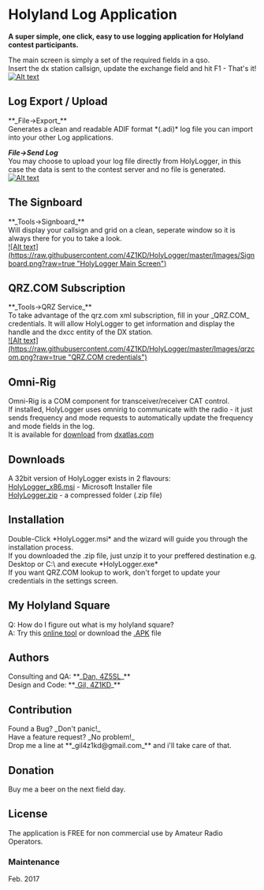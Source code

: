 <h1>Holyland Log Application</h1>

**A super simple, one click, easy to use logging application for Holyland contest participants.**<br>

The main screen is simply a set of the required fields in a qso.<br>
Insert the dx station callsign, update the exchange field and hit F1 - That's it!
<a href="https://raw.githubusercontent.com/4Z1KD/HolyLogger/master/Images/HolyLogger.png" target="_blank">
![Alt text](https://raw.githubusercontent.com/4Z1KD/HolyLogger/master/Images/HolyLogger.png?raw=true "HolyLogger Main Screen")
</a>

<h2>Log Export / Upload</h2>
**_File->Export_**<br>Generates a clean and readable ADIF format *(.adi)* log file you can import into your other Log applications.<br>

**_File->Send Log_**<br>
You may choose to upload your log file directly from HolyLogger, in this case the data is sent to the contest server and no file is generated.<br>
<a href="https://raw.githubusercontent.com/4Z1KD/HolyLogger/master/Images/export.png" target="_blank">
![Alt text](https://raw.githubusercontent.com/4Z1KD/HolyLogger/master/Images/export.png?raw=true "HolyLogger Main Screen")
</a>

<h2>The Signboard</h2>
**_Tools->Signboard_**<br>Will display your callsign and grid on a clean, seperate window so it is always there for you to take a look.<br>
<a href="https://raw.githubusercontent.com/4Z1KD/HolyLogger/master/Images/Signboard.png" target="_blank">
![Alt text](https://raw.githubusercontent.com/4Z1KD/HolyLogger/master/Images/Signboard.png?raw=true "HolyLogger Main Screen")
</a>

<h2>QRZ.COM Subscription</h2>
**_Tools->QRZ Service_**<br>To take advantage of the qrz.com xml subscription, fill in your _QRZ.COM_ credentials. It will allow HolyLogger to get information and display the handle and the dxcc entity of the DX station.<br>
<a href="https://raw.githubusercontent.com/4Z1KD/HolyLogger/master/Images/qrzcom.png" target="_blank">
![Alt text](https://raw.githubusercontent.com/4Z1KD/HolyLogger/master/Images/qrzcom.png?raw=true "QRZ.COM credentials")
</a>

<h2>Omni-Rig</h2>
Omni-Rig is a COM component for transceiver/receiver CAT control.<br>
If installed, HolyLogger uses omnirig to communicate with the radio - it just sends frequency and mode requests to automatically update the frequency and mode fields in the log.<br>
It is available for <a href="http://www.dxatlas.com/OmniRig/Files/OmniRig.zip" target="_blank">download</a> from <a href="http://www.dxatlas.com/omnirig/" target="_blank">dxatlas.com</a>


<h2>Downloads</h2>
A 32bit version of HolyLogger exists in 2 flavours:<br>
<a href="https://github.com/4Z1KD/HolyLogger/raw/master/HolyLogger_x86.msi" target="_blank">HolyLogger_x86.msi</a> - Microsoft Installer file<br>
<a href="https://github.com/4Z1KD/HolyLogger/raw/master/HolyLogger.zip" target="_blank">HolyLogger.zip</a> - a compressed folder (.zip file)

<h2>Installation</h2>
Double-Click *HolyLogger.msi* and the wizard will guide you through the installation process.<br>
If you downloaded the .zip file, just unzip it to your preffered destination e.g. Desktop or C:\ and execute *HolyLogger.exe*<br>
If you want QRZ.COM lookup to work, don't forget to update your credentials in the settings screen.

<h2>My Holyland Square</h2>
Q: How do I figure out what is my holyland square?<br>
A: Try this <a href="https://www.iarc.org/iarc/getmysquare.html" target="_blank">online tool</a> or download the <a href="https://github.com/4Z1KD/HolySquare" target="_blank">.APK</a> file

<h2>Authors</h2>
Consulting and QA: **_<a href="https://www.qrz.com/db/4z5sl" target="_blank">Dan, 4Z5SL</a>_**<br>
Design and Code: **_<a href="https://www.qrz.com/db/4z1kd" target="_blank">Gil, 4Z1KD</a>_**<br>

<h2>Contribution</h2>
Found a Bug? _Don't panic!_<br>
Have a feature request? _No problem!_<br>
Drop me a line at **_gil4z1kd@gmail.com_** and i'll take care of that.

<h2>Donation</h2>
Buy me a beer on the next field day.

<h2>License</h2>
The application is FREE for non commercial use by Amateur Radio Operators.

<h3>Maintenance</h3>
Feb. 2017<br>


<script>
var list = document.getElementById("logo");
list.outerHTML = '<img src="https://raw.githubusercontent.com/4Z1KD/HolyLogger/master/Images/HolyLogger%20icon.png" width="156px" style="position:absolute; top:-80px;right:10px;background:transparent"/>';
</script>
<img src="https://raw.githubusercontent.com/4Z1KD/HolyLogger/master/Images/HolyLogger%20icon.png" width="1px" style="display:none;"/>
